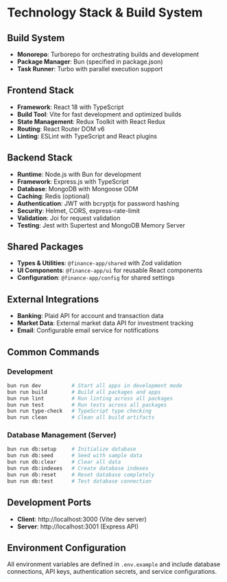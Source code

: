 # Technology Stack & Build System

## Build System
- **Monorepo**: Turborepo for orchestrating builds and development
- **Package Manager**: Bun (specified in package.json)
- **Task Runner**: Turbo with parallel execution support

## Frontend Stack
- **Framework**: React 18 with TypeScript
- **Build Tool**: Vite for fast development and optimized builds
- **State Management**: Redux Toolkit with React Redux
- **Routing**: React Router DOM v6
- **Linting**: ESLint with TypeScript and React plugins

## Backend Stack
- **Runtime**: Node.js with Bun for development
- **Framework**: Express.js with TypeScript
- **Database**: MongoDB with Mongoose ODM
- **Caching**: Redis (optional)
- **Authentication**: JWT with bcryptjs for password hashing
- **Security**: Helmet, CORS, express-rate-limit
- **Validation**: Joi for request validation
- **Testing**: Jest with Supertest and MongoDB Memory Server

## Shared Packages
- **Types & Utilities**: `@finance-app/shared` with Zod validation
- **UI Components**: `@finance-app/ui` for reusable React components
- **Configuration**: `@finance-app/config` for shared settings

## External Integrations
- **Banking**: Plaid API for account and transaction data
- **Market Data**: External market data API for investment tracking
- **Email**: Configurable email service for notifications

## Common Commands

### Development
```bash
bun run dev          # Start all apps in development mode
bun run build        # Build all packages and apps
bun run lint         # Run linting across all packages
bun run test         # Run tests across all packages
bun run type-check   # TypeScript type checking
bun run clean        # Clean all build artifacts
```

### Database Management (Server)
```bash
bun run db:setup     # Initialize database
bun run db:seed      # Seed with sample data
bun run db:clear     # Clear all data
bun run db:indexes   # Create database indexes
bun run db:reset     # Reset database completely
bun run db:test      # Test database connection
```

## Development Ports
- **Client**: http://localhost:3000 (Vite dev server)
- **Server**: http://localhost:3001 (Express API)

## Environment Configuration
All environment variables are defined in `.env.example` and include database connections, API keys, authentication secrets, and service configurations.